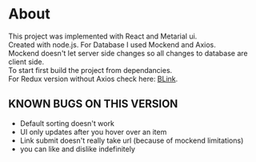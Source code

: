 # About
This project was implemented with React and Metarial ui. \
Created with node.js. For Database I used Mockend and Axios. \
Mockend doesn't let server side changes so all changes to database are client side. \
To start first build the project from dependancies. \
For Redux version without Axios check here: [BLink](https://github.com/kaanyillmazz/BLink). 


## KNOWN BUGS ON THIS VERSION
- Default sorting doesn't work
- UI only updates after you hover over an item
- Link submit doesn't really take url (because of mockend limitations)
- you can like and dislike indefinitely
